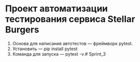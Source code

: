 # Проект автоматизации тестирования сервиса Stellar Burgers
1. Основа для написания автотестов — фреймворк pytest.
2. Установить — pip install pytest
3. Команда для запуска — pytest -v.#   S p r i n t _ 3  
 
